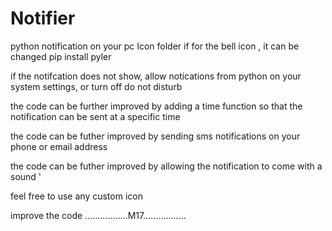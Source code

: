  # Notifier
 python notification on your pc
 Icon folder if for the bell icon , it can be changed 
 pip install pyler



 if the notifcation does not show, allow notications from python on your system settings, or turn off do not disturb

 the code can be further improved by adding a time function so that the notification can be sent at a specific time
 
 the code  can be futher improved by sending sms notifications on your phone or email address
 
 the code can be futher improved by allowing the notification to come with a sound '

 feel free to use any custom icon

 improve the code
 .................M17.................
